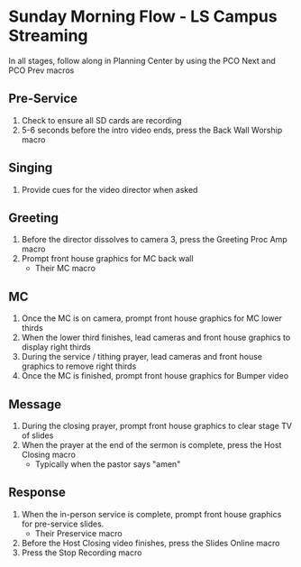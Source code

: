 # Sunday Morning Flow - LS Campus Streaming

In all stages, follow along in Planning Center by using the PCO Next and PCO Prev macros

## Pre-Service

1) Check to ensure all SD cards are recording
1) 5-6 seconds before the intro video ends, press the Back Wall Worship macro

## Singing

1) Provide cues for the video director when asked

## Greeting

1) Before the director dissolves to camera 3, press the Greeting Proc Amp macro
1) Prompt front house graphics for MC back wall
    - Their MC macro

## MC

1) Once the MC is on camera, prompt front house graphics for MC lower thirds
1) When the lower third finishes, lead cameras and front house graphics to display right thirds
1) During the service / tithing prayer, lead cameras and front house graphics to remove right thirds
1) Once the MC is finished, prompt front house graphics for Bumper video

## Message

1) During the closing prayer, prompt front house graphics to clear stage TV of slides
1) When the prayer at the end of the sermon is complete, press the Host Closing macro
    - Typically when the pastor says "amen"

## Response

1) When the in-person service is complete, prompt front house graphics for pre-service slides.
    - Their Preservice macro
1) Before the Host Closing video finishes, press the Slides Online macro
1) Press the Stop Recording macro
